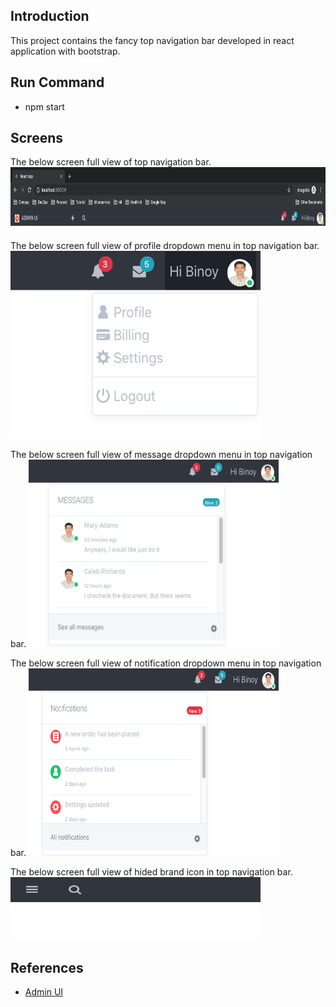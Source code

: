 ## Introduction
This project contains the fancy top navigation bar developed in react application with bootstrap.
## Run Command

* npm start

## Screens
The below screen full view of top navigation bar.
<img src="docs/images/main.png" width="1000" height="100">

The below screen full view of profile dropdown menu in top navigation bar.
<img src="docs/images/profile.png" width="400" height="300">

The below screen full view of message dropdown menu in top navigation bar.
<img src="docs/images/message.png" width="400" height="300">

The below screen full view of notification dropdown menu in top navigation bar.
<img src="docs/images/notification.png" width="400" height="300">

The below screen full view of hided brand icon in top navigation bar.
<img src="docs/images/hidebrand.png" width="400" height="100">

## References
* [Admin UI](https://getbootstrapadmin.com/remark/iconbar/pages/email-articles.html)
